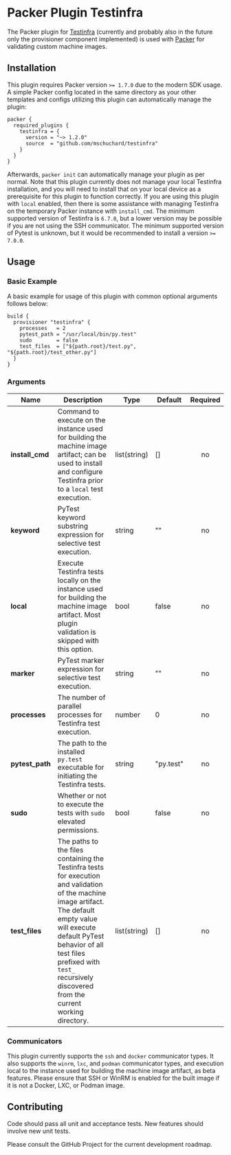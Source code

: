 # Packer Plugin Testinfra
The Packer plugin for [Testinfra](https://testinfra.readthedocs.io) (currently and probably also in the future only the provisioner component implemented) is used with [Packer](https://www.packer.io) for validating custom machine images.

## Installation

This plugin requires Packer version `>= 1.7.0` due to the modern SDK usage. A simple Packer config located in the same directory as your other templates and configs utilizing this plugin can automatically manage the plugin:

```hcl
packer {
  required_plugins {
    testinfra = {
      version = "~> 1.2.0"
      source  = "github.com/mschuchard/testinfra"
    }
  }
}
```

Afterwards, `packer init` can automatically manage your plugin as per normal. Note that this plugin currently does not manage your local Testinfra installation, and you will need to install that on your local device as a prerequisite for this plugin to function correctly. If you are using this plugin with `local` enabled, then there is some assistance with managing Testinfra on the temporary Packer instance with `install_cmd`. The minimum supported version of Testinfra is `6.7.0`, but a lower version may be possible if you are not using the SSH communicator. The minimum supported version of Pytest is unknown, but it would be recommended to install a version `>= 7.0.0`.

## Usage

### Basic Example

A basic example for usage of this plugin with common optional arguments follows below:

```hcl
build {
  provisioner "testinfra" {
    processes   = 2
    pytest_path = "/usr/local/bin/py.test"
    sudo        = false
    test_files  = ["${path.root}/test.py", "${path.root}/test_other.py"]
  }
}
```

### Arguments

| Name | Description | Type | Default | Required |
|------|-------------|------|---------|:--------:|
| **install_cmd** | Command to execute on the instance used for building the machine image artifact; can be used to install and configure Testinfra prior to a `local` test execution. | list(string) | [] | no |
| **keyword** | PyTest keyword substring expression for selective test execution. | string | "" | no |
| **local** | Execute Testinfra tests locally on the instance used for building the machine image artifact. Most plugin validation is skipped with this option. | bool | false | no |
| **marker** | PyTest marker expression for selective test execution. | string | "" | no |
| **processes** | The number of parallel processes for Testinfra test execution. | number | 0 | no |
| **pytest_path** | The path to the installed `py.test` executable for initiating the Testinfra tests. | string | "py.test" | no |
| **sudo** | Whether or not to execute the tests with `sudo` elevated permissions. | bool | false | no |
| **test_files** | The paths to the files containing the Testinfra tests for execution and validation of the machine image artifact. The default empty value will execute default PyTest behavior of all test files prefixed with `test_` recursively discovered from the current working directory. | list(string) | [] | no |

### Communicators

This plugin currently supports the `ssh` and `docker` communicator types. It also supports the `winrm`, `lxc`, and `podman` communicator types, and execution local to the instance used for building the machine image artifact, as beta features. Please ensure that SSH or WinRM is enabled for the built image if it is not a Docker, LXC, or Podman image.

## Contributing
Code should pass all unit and acceptance tests. New features should involve new unit tests.

Please consult the GitHub Project for the current development roadmap.
